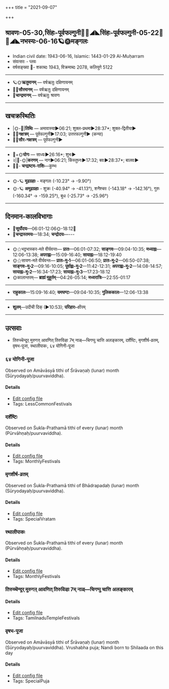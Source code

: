 +++
title = "2021-09-07"

+++
## श्रावणः-05-30,सिंहः-पूर्वफल्गुनी🌛🌌◢◣सिंहः-पूर्वफल्गुनी-05-22🌌🌞◢◣नभस्यः-06-16🪐🌞मङ्गलः
- Indian civil date: 1943-06-16, Islamic: 1443-01-29 Al-Muḥarram
- संवत्सरः - प्लवः
- वर्षसङ्ख्या 🌛- शकाब्दः 1943, विक्रमाब्दः 2078, कलियुगे 5122
___________________
- 🪐🌞**ऋतुमानम्** — वर्षऋतुः दक्षिणायनम्
- 🌌🌞**सौरमानम्** — वर्षऋतुः दक्षिणायनम्
- 🌛**चान्द्रमानम्** — वर्षऋतुः श्रावणः
___________________


## खचक्रस्थितिः
- |🌞-🌛|**तिथिः** — अमावास्या►06:21; शुक्ल-प्रथमा►28:37*; शुक्ल-द्वितीया►  
- 🌌🌛**नक्षत्रम्** — पूर्वफल्गुनी►17:03; उत्तरफल्गुनी► (कन्या)  
- 🌌🌞**सौर-नक्षत्रम्** — पूर्वफल्गुनी►  
___________________
- 🌛+🌞**योगः** — साध्यः►26:16*; शुभः►  
- २|🌛-🌞|**करणम्** — नाग►06:21; किंस्तुघ्नः►17:32; बवः►28:37*; बालवः►  
- 🌌🌛- **चन्द्राष्टम-राशिः**—कुम्भः  
___________________
- 🌞-🪐 **मूढग्रहाः** - मङ्गलः (-10.23° → -9.90°)
- 🌞-🪐 **अमूढग्रहाः** - शुक्रः (-40.94° → -41.13°), शनैश्चरः (-143.18° → -142.16°), गुरुः (-160.34° → -159.25°), बुधः (-25.73° → -25.96°)
___________________


## दिनमान-कालविभागाः
- 🌅**सूर्योदयः**—06:01-12:06🌞️-18:12🌇  
- 🌛**चन्द्रास्तमयः**—18:34; **चन्द्रोदयः**—---  
___________________
- 🌞⚝भट्टभास्कर-मते वीर्यवन्तः— **प्रातः**—06:01-07:32; **साङ्गवः**—09:04-10:35; **मध्याह्नः**—12:06-13:38; **अपराह्णः**—15:09-16:40; **सायाह्नः**—18:12-19:40  
- 🌞⚝सायण-मते वीर्यवन्तः— **प्रातः-मु॰1**—06:01-06:50; **प्रातः-मु॰2**—06:50-07:38; **साङ्गवः-मु॰2**—09:16-10:05; **पूर्वाह्णः-मु॰2**—11:42-12:31; **अपराह्णः-मु॰2**—14:08-14:57; **सायाह्नः-मु॰2**—16:34-17:23; **सायाह्नः-मु॰3**—17:23-18:12  
- 🌞कालान्तरम्— **ब्राह्मं मुहूर्तम्**—04:26-05:14; **मध्यरात्रिः**—22:55-01:17  
___________________
- **राहुकालः**—15:09-16:40; **यमघण्टः**—09:04-10:35; **गुलिककालः**—12:06-13:38  
___________________
- **शूलम्**—उदीची दिक् (►10:53); **परिहारः**–क्षीरम्  
___________________

## उत्सवाः
- तिरुच्चॆन्दूर् मुरुगऩ् आवणित् तिरुविऴा 7म् नाळ्—चिगप्पु चात्ति अलङ्कारम्, दर्शेष्टिः, मृगशीर्ष-व्रतम्, वृषभ-पूजा, स्थालीपाकः, ६४ योगिनी-पूजा
### ६४ योगिनी-पूजा

Observed on Amāvāsyā tithi of Śrāvaṇaḥ (lunar) month (Sūryodayaḥ/puurvaviddha). 

#### Details
- [Edit config file](https://github.com/jyotisham/adyatithi/tree/master/devatA/shakti/lunar_month/tithi/05/30/64%20yOginI-pUjA.toml)
- Tags: LessCommonFestivals


### दर्शेष्टिः

Observed on Śukla-Prathamā tithi of every (lunar) month (Pūrvāhṇaḥ/puurvaviddha). 

#### Details
- [Edit config file](https://github.com/jyotisham/adyatithi/tree/master/gRhya/general/lunar_month/tithi/00/01/darsheShTiH.toml)
- Tags: MonthlyFestivals


### मृगशीर्ष-व्रतम्

Observed on Śukla-Prathamā tithi of Bhādrapadaḥ (lunar) month (Sūryodayaḥ/puurvaviddha). 

#### Details
- [Edit config file](https://github.com/jyotisham/adyatithi/tree/master/general/lunar_month/tithi/06/01/mRgazIrSa-vratam.toml)
- Tags: SpecialVratam


### स्थालीपाकः

Observed on Śukla-Prathamā tithi of every (lunar) month (Pūrvāhṇaḥ/puurvaviddha). 

#### Details
- [Edit config file](https://github.com/jyotisham/adyatithi/tree/master/gRhya/general/lunar_month/tithi/00/01/sthAlIpAkaH_1.toml)
- Tags: MonthlyFestivals


### तिरुच्चॆन्दूर् मुरुगऩ् आवणित् तिरुविऴा 7म् नाळ्—चिगप्पु चात्ति अलङ्कारम्



#### Details
- [Edit config file](https://github.com/jyotisham/adyatithi/tree/master/temples/Tamil/relative_event/tiruccendUr%20AvaNit%20tiruvizhA%20nir2aivu/offset__-5/tiruccendUr%20murugan2%20AvaNit%20tiruvizhA%20%23%237%23%23m%20nAL%E2%80%94cigappu%20cAtti%20alaGkAram.toml)
- Tags: TamilnaduTempleFestivals


### वृषभ-पूजा

Observed on Amāvāsyā tithi of Śrāvaṇaḥ (lunar) month (Sūryodayaḥ/puurvaviddha). Vrushabha puja; Nandi born to Shilaada on this day

#### Details
- [Edit config file](https://github.com/jyotisham/adyatithi/tree/master/general/lunar_month/tithi/05/30/vRSabha-pUjA.toml)
- Tags: SpecialPuja


